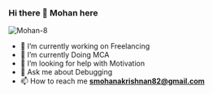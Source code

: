 ### Hi there 👋 Mohan here

<p align="left"> <img src="https://komarev.com/ghpvc/?username=Mohan-8&label=Profile%20views&color=0e75b6&style=flat" alt="Mohan-8" /> </p>





- 🔭 I’m currently working on Freelancing
- 🌱 I’m currently Doing MCA
- 🤔 I’m looking for help with Motivation
- 💬 Ask me about Debugging
- 📫 How to reach me **smohanakrishnan82@gmail.com**

